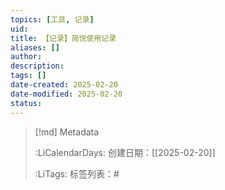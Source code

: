 ```yaml
---
topics: [工具, 记录]
uid: 
title: 【记录】简悦使用记录
aliases: []
author: 
description: 
tags: []
date-created: 2025-02-20
date-modified: 2025-02-20
status: 
---
```


> [!md] Metadata
>
>
> :LiCalendarDays: 创建日期：[[2025-02-20]]
>
>
> :LiTags: 标签列表：#
